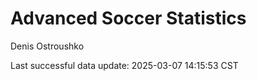# Advanced Soccer Statistics
Denis Ostroushko

<!-- gfm -->

Last successful data update: 2025-03-07 14:15:53 CST
